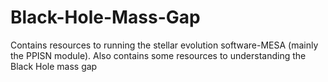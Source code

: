 # Black-Hole-Mass-Gap
Contains resources to running the stellar evolution software-MESA (mainly the PPISN module). Also contains some resources to understanding the Black Hole mass gap
